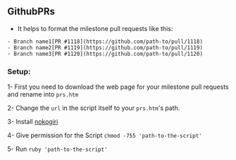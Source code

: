 ## GithubPRs

- It helps to format the milestone pull requests like this:

```
- Branch name1[PR #1118](https://github.com/path-to/pull/1118)
- Branch name2[PR #1119](https://github.com/path-to/pull/1119)
- Branch name3[PR #1120](https://github.com/path-to/pull/1120)
```


### Setup:

1- First you need to download the web page for your milestone pull requests and rename into `prs.htm`

2- Change the `url` in the script itself to your `prs.htm`'s path.

3- Install [nokogiri](https://nokogiri.org/tutorials/installing_nokogiri.html)

4- Give permission for the Script `chmod -755 'path-to-the-script'`

5- Run `ruby 'path-to-the-script'`
